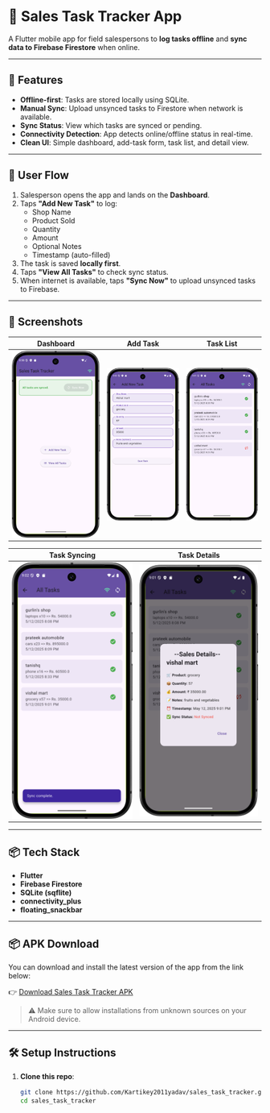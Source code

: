 # 📱 Sales Task Tracker App

A Flutter mobile app for field salespersons to **log tasks offline** and **sync data to Firebase Firestore** when online.

---

## 🚀 Features

- **Offline-first**: Tasks are stored locally using SQLite.
- **Manual Sync**: Upload unsynced tasks to Firestore when network is available.
- **Sync Status**: View which tasks are synced or pending.
- **Connectivity Detection**: App detects online/offline status in real-time.
- **Clean UI**: Simple dashboard, add-task form, task list, and detail view.

---

## 📲 User Flow

1. Salesperson opens the app and lands on the **Dashboard**.
2. Taps **"Add New Task"** to log:
    - Shop Name
    - Product Sold
    - Quantity
    - Amount
    - Optional Notes
    - Timestamp (auto-filled)
3. The task is saved **locally first**.
4. Taps **"View All Tasks"** to check sync status.
5. When internet is available, taps **"Sync Now"** to upload unsynced tasks to Firebase.

---

## 📸 Screenshots

| Dashboard | Add Task | Task List |
|:--------:|:--------:|:---------:|
| ![Dashboard](screenshots/Dashboard.png) | ![Add Task](screenshots/AddTasks.png) | ![Task List](screenshots/AllTasks.png) |

| Task Syncing | Task Details |
|:------------:|:------------:|
| ![Sync](screenshots/TaskSync.png) | ![Details](screenshots/details.png) |



---

## 📦 Tech Stack

- **Flutter**
- **Firebase Firestore**
- **SQLite (sqflite)**
- **connectivity_plus**
- **floating_snackbar**

---

## 📦 APK Download

You can download and install the latest version of the app from the link below:

👉 [Download Sales Task Tracker APK](./apk/app-debug.apk)

> ⚠️ Make sure to allow installations from unknown sources on your Android device.


---

## 🛠️ Setup Instructions

1. **Clone this repo**:
   ```bash
   git clone https://github.com/Kartikey2011yadav/sales_task_tracker.git
   cd sales_task_tracker
